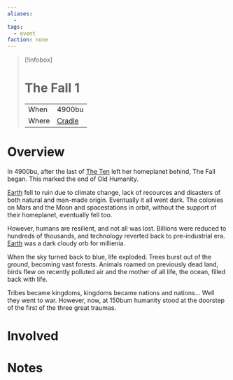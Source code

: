 ```yaml
---
aliases:
  -
tags:
  - event
faction: none
---
```


> [!infobox] 
> # The Fall 1
> | | |
> | ---- | ---- |
> | When | 4900bu |
> | Where | [Cradle](Cradle.md) |

# Overview
In 4900bu, after the last of [The Ten](The%20Ten.md) left her homeplanet behind, The Fall began. This marked the end of Old Humanity.

[Earth](Cradle.md) fell to ruin due to climate change, lack of recources and disasters of both natural and man-made origin. Eventually it all went dark. The colonies on Mars and the Moon and spacestations in orbit, without the support of their homeplanet, eventually fell too.

However, humans are resilient, and not all was lost. Billions were reduced to hundreds of thousands, and technology reverted back to pre-industrial era. [Earth](Cradle.md) was a dark cloudy orb for millienia.

When the sky turned back to blue, life exploded. Trees burst out of the ground, becoming vast forests. Animals roamed on previously dead land, birds flew on recently polluted air and the mother of all life, the ocean, filled back with life.

Tribes became kingdoms, kingdoms became nations and nations... Well they went to war. However, now, at 150bum humanity stood at the doorstep of the first of the three great traumas.

# Involved

# Notes


